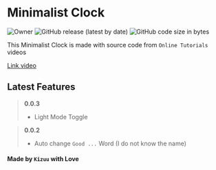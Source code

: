 # Minimalist Clock

![Owner](https://img.shields.io/badge/Owner-Kizuu-blue) ![GitHub release (latest by date)](https://img.shields.io/github/v/release/KizuuDev/min-clock) ![GitHub code size in bytes](https://img.shields.io/github/languages/code-size/KizuuDev/min-clock)

This Minimalist Clock is made with source code from `Online Tutorials` videos

[Link video](https://youtu.be/s9mGaRSRGZw)

## Latest Features

> **0.0.3**
> - Light Mode Toggle
>

> **0.0.2**
> - Auto change `Good ...` Word (I do not know the name)
>

#### Made by `Kizuu` with Love
